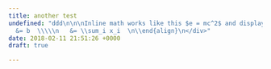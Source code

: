 ```yaml
---
title: another test
undefined: "ddd\n\n\nInline math works like this $e = mc^2$ and display math is:\n\n<div>\n$$\n\\begin{align}\na_i
  &= b  \\\\\n   &= \\sum_i x_i  \n\\end{align}\n</div>"
date: 2018-02-11 21:51:26 +0000
draft: true

---
```

